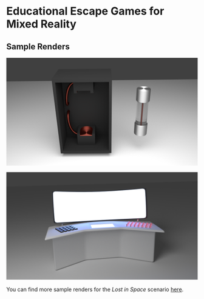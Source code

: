 ﻿# Educational Escape Games for Mixed Reality
 
 ## Sample Renders
![alt text](https://github.com/rwth-acis/Edu-Escape-Games-for-MR/blob/master/Frontend/GaMR/Assets/Models/lost_in_space/sample_renders/fuse_and_fusebox.png "Fusebox and Fuse")

![alt text](https://github.com/rwth-acis/Edu-Escape-Games-for-MR/blob/master/Frontend/GaMR/Assets/Models/lost_in_space/sample_renders/board_computer.png "Board Computer")

You can find more sample renders for the _Lost in Space_ scenario [here](https://github.com/rwth-acis/Edu-Escape-Games-for-MR/blob/master/Frontend/GaMR/Assets/Models/lost_in_space/sample_renders).
